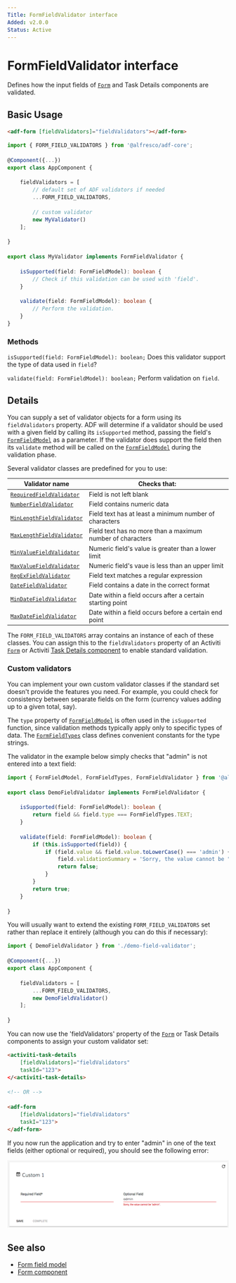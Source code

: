 ```yaml
---
Title: FormFieldValidator interface
Added: v2.0.0
Status: Active
---
```


# FormFieldValidator interface

Defines how the input fields of [`Form`](../../lib/process-services/task-list/models/form.model.ts) and Task Details components are validated.

## Basic Usage

```html
<adf-form [fieldValidators]="fieldValidators"></adf-form>
```

```ts
import { FORM_FIELD_VALIDATORS } from '@alfresco/adf-core';

@Component({...})
export class AppComponent {

    fieldValidators = [
        // default set of ADF validators if needed
        ...FORM_FIELD_VALIDATORS,

        // custom validator
        new MyValidator()
    ];

}

export class MyValidator implements FormFieldValidator {

    isSupported(field: FormFieldModel): boolean {
        // Check if this validation can be used with 'field'.
    }
    
    validate(field: FormFieldModel): boolean {
        // Perform the validation.
    }
}
```

### Methods

`isSupported(field: FormFieldModel): boolean;`
Does this validator support the type of data used in `field`?

`validate(field: FormFieldModel): boolean;`
Perform validation on `field`.

## Details

You can supply a set of validator objects for a form using its `fieldValidators` property.
ADF will determine if a validator should be used with a given field by calling its
`isSupported` method, passing the field's [`FormFieldModel`](../core/form-field.model.md) as a parameter. If the validator
does support the field then its `validate` method will be called on the [`FormFieldModel`](../core/form-field.model.md)
during the validation phase.

Several validator classes are predefined for you to use:

| Validator name | Checks that: |
| -------------- | ------------ |
| [`RequiredFieldValidator`](../../lib/core/form/components/widgets/core/form-field-validator.ts) | Field is not left blank |
| [`NumberFieldValidator`](../../lib/core/form/components/widgets/core/form-field-validator.ts) | Field contains numeric data |
| [`MinLengthFieldValidator`](../../lib/core/form/components/widgets/core/form-field-validator.ts) | Field text has at least a minimum number of characters |
| [`MaxLengthFieldValidator`](../../lib/core/form/components/widgets/core/form-field-validator.ts) | Field text has no more than a maximum number of characters |
| [`MinValueFieldValidator`](../../lib/core/form/components/widgets/core/form-field-validator.ts) | Numeric field's value is greater than a lower limit |
| [`MaxValueFieldValidator`](../../lib/core/form/components/widgets/core/form-field-validator.ts) | Numeric field's vaue is less than an upper limit |
| [`RegExFieldValidator`](../../lib/core/form/components/widgets/core/form-field-validator.ts) | Field text matches a regular expression |
| [`DateFieldValidator`](../../lib/core/form/components/widgets/core/form-field-validator.ts) | Field contains a date in the correct format |
| [`MinDateFieldValidator`](../../lib/core/form/components/widgets/core/form-field-validator.ts) | Date within a field occurs after a certain starting point |
| [`MaxDateFieldValidator`](../../lib/core/form/components/widgets/core/form-field-validator.ts) | Date within a field occurs before a certain end point |

The `FORM_FIELD_VALIDATORS` array contains an instance of each of these classes. You can assign this to the `fieldValidators` property of an Activiti [`Form`](../../lib/process-services/task-list/models/form.model.ts) or Activiti [Task Details component](../process-services/task-details.component.md) to enable standard validation.

### Custom validators

You can implement your own custom validator classes if the standard set doesn't provide the
features you need. For example, you could check for consistency between separate fields on
the form (currency values adding up to a given total, say).

The `type` property of [`FormFieldModel`](../core/form-field.model.md) is often used in the `isSupported` function, since
validation methods typically apply only to specific types of data.
The [`FormFieldTypes`](../../lib/core/form/components/widgets/core/form-field-types.ts)
class defines convenient constants for the type strings. 

The validator in the example
below simply checks that "admin" is not entered into a text field:

```ts
import { FormFieldModel, FormFieldTypes, FormFieldValidator } from '@alfresco/adf-core';

export class DemoFieldValidator implements FormFieldValidator {

    isSupported(field: FormFieldModel): boolean {
        return field && field.type === FormFieldTypes.TEXT;
    }

    validate(field: FormFieldModel): boolean {
        if (this.isSupported(field)) {
            if (field.value && field.value.toLowerCase() === 'admin') {
                field.validationSummary = 'Sorry, the value cannot be "admin".';
                return false;
            }
        }
        return true;
    }

}
```

You will usually want to extend the existing `FORM_FIELD_VALIDATORS` set rather than replace
it entirely (although you can do this if necessary):

```ts
import { DemoFieldValidator } from './demo-field-validator';

@Component({...})
export class AppComponent {

    fieldValidators = [
        ...FORM_FIELD_VALIDATORS,
        new DemoFieldValidator()
    ];

}
```

You can now use the 'fieldValidators' property of the [`Form`](../../lib/process-services/task-list/models/form.model.ts) or Task Details components to assign your
custom validator set:

```html
<activiti-task-details
    [fieldValidators]="fieldValidators"
    taskId="123">
</<activiti-task-details>

<!-- OR -->

<adf-form
    [fieldValidators]="fieldValidators"
    taskI="123">
</adf-form>
```

If you now run the application and try to enter "admin" in one of the text fields (either optional or required), you should see the following error:

![](../docassets/images/demo-validator.png)

## See also

-   [Form field model](form-field.model.md)
-   [Form component](form.component.md)
